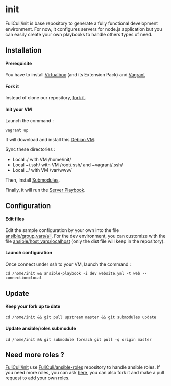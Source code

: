 # init

FuliCuli/init is base repository to generate a fully functional development environment.
For now, it configures servers for node.js application but you can easily create your own playbooks to handle others types of need.

Installation
------------

#### Prerequisite

You have to install [Virtualbox](https://www.virtualbox.org/wiki/Downloads) (and its Extension Pack) and [Vagrant](https://www.vagrantup.com)

#### Fork it

Instead of clone our repository, [fork it](https://help.github.com/articles/fork-a-repo/).

#### Init your VM

Launch the command :
```
vagrant up
```

It will download and install this [Debian VM](https://vagrantcloud.com/chef/boxes/debian-7.6).

Sync these directories :
* Local ./ with VM /home/init/
* Local ~/.ssh/ with VM /root/.ssh/ and ~vagrant/.ssh/
* Local ../ with VM /var/www/

Then, install [Submodules](https://github.com/FuliCuli/init/blob/master/.gitmodules).

Finally, it will run the [Server Playbook](https://github.com/FuliCuli/init/blob/master/ansible/server.yml).


Configuration
-------------

#### Edit files

Edit the sample configuration by your own into the file [ansible/group_vars/all](https://github.com/FuliCuli/init/blob/master/ansible/group_vars/all).
For the dev environment, you can customize with the file [ansible/host_vars/localhost](https://github.com/FuliCuli/init/blob/master/ansible/host_vars/localhost.dist) (only the dist file will keep in the repository).

#### Launch configuration

Once connect under ssh to your VM, launch the command :
```
cd /home/init && ansible-playbook -i dev website.yml -t web --connection=local
```


Update
------

#### Keep your fork up to date

```
cd /home/init && git pull upstream master && git submodules update
```

#### Update ansible/roles submodule

```
cd /home/init && git submodule foreach git pull -q origin master
```


Need more roles ?
-----------------

[FuliCuli/init](https://github.com/FuliCuli/init) use [FuliCuli/ansible-roles](https://github.com/FuliCuli/ansible-roles) repository to handle ansible roles.
If you need more roles, you can ask [here](https://github.com/FuliCuli/ansible-roles/issues), you can also fork it and make a pull request to add your own roles.